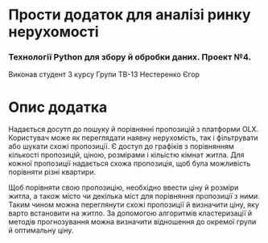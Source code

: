 # Прости додаток для аналізі ринку нерухомості
### Технології Python для збору й обробки даних. Проект №4.
Виконав студент 3 курсу 
Групи ТВ-13 
Нестеренко Єгор

# Опис додатка

Надається досутп до пошуку й порівнянні пропозицій з платформи OLX. 
Користувач може як переглядати наявну нерухомість, так і фільтрувати або шукати схожі пропозиції.
Є доступ до графіків з порівнянням кількості пропозицій, ціною, розмірами і кільістю кімнат житла.
Для кожної пропозиції надається схожа пропозиція, щоб була можливість порівняти різні квартири.

Щоб порівняти свою пропозицію, необхідно ввести ціну й розміри житла, а також місто чи декілька міст 
для порівняння пропозиції з ними. Таким чином можна переглянути схожі пропозиції й визначити 
ціну, яку варто встановити на житло. За допомогою алгоритмів кластеризації й методів прогнозування 
можна визначити відношення до окремої групи й оптимальну ціну.
